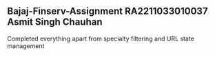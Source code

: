 ## Bajaj-Finserv-Assignment RA2211033010037 Asmit Singh Chauhan

Completed everything apart from specialty filtering and URL state management 

